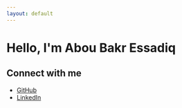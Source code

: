 ```yaml
---
layout: default
---
```


# Hello, I'm Abou Bakr Essadiq

## Connect with me

- [GitHub](https://github.com/aredjil)
- [LinkedIn](https://linkedin.com/in/Abou-bakr-essadiq-rEDJIL)